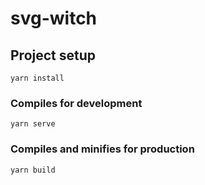 # svg-witch

## Project setup
```
yarn install
```

### Compiles for development
```
yarn serve
```

### Compiles and minifies for production
```
yarn build
```
